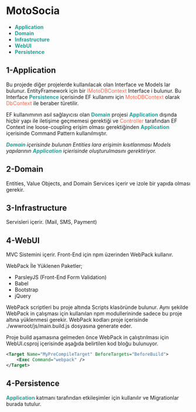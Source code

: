 # MotoSocia
* <b style="color: #239f95">Application</b>
* <b style="color: #239f95">Domain</b>
* <b style="color: #239f95">Infrastructure</b>
* <b style="color: #239f95">WebUI</b>
* <b style="color: #239f95">Persistence</b>

## 1-Application
<p>
Bu projede diğer projelerde kullanılacak olan Interface ve Models lar bulunur. EntityFramework için bir <span style="color: tomato">IMotoDBContext</span> Interface i bulunur. Bu Interface <b style="color: #239f95">Persistence</b> içerisinde EF kullanımı için <span style="color: tomato">MotoDBContext</span> olarak <span style="color: tomato">DbContext</span> ile beraber türetilir.
</p> 

<p>
EF kullanımının asıl sağlayıcısı olan <b style="color: #239f95">Domain</b> projesi <b style="color: #239f95">Application</b> dışında hiçbir yapı ile iletişime geçmemesi gerektiği ve <span style="color: tomato">Controller</span> tarafından EF Context ine loose-coupling erişim olması gerektiğinden <b style="color: #239f95">Application</b> içerisinde Command Pattern kullanılmıştır.
</p>

<i>
<b style="color: #239f95">Domain</b> içerisinde bulunan Entities lara erişimin kısıtlanması Models yapılarının <b style="color: #239f95">Application</b> içierisinde oluşturulmasını gerektiriyor.
</i>

## 2-Domain
Entities, Value Objects, and Domain Services içerir ve izole bir yapıda olması gerekir.

## 3-Infrastructure
Servisleri içerir. (Mail, SMS, Payment)

## 4-WebUI
MVC Sistemini içerir. Front-End için npm üzerinden WebPack kullanır.

WebPack İle Yüklenen Paketler;
* ParsleyJS (Front-End Form Validation)
* Babel
* Bootstrap
* jQuery

WebPack scriptleri bu proje altında Scripts klasöründe bulunur. Aynı şekilde WebPack in çalışması için kullanılan npm modullerininde sadece bu proje altına yüklenmesi gerekir. WebPack kodları proje içerisinde ./wwwroot/js/main.build.js dosyasına generate eder.

Proje build aşamasına gelmeden önce WebPack in çalıştırılması için WebUI.csproj içerisinde aşağıda belirtilen kod bloğu bulunuyor.
```xml
<Target Name="MyPreCompileTarget" BeforeTargets="BeforeBuild">
    <Exec Command="webpack" />
</Target>
```

## 4-Persistence
<b style="color: #239f95">Application</b> katmanı tarafından etkileşimler için kullanılır ve Migrationlar burada tutulur. 